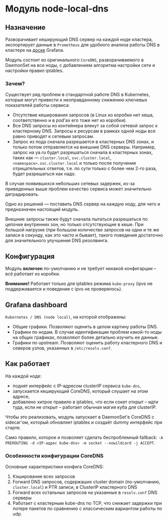 Модуль node-local-dns
=====================

## Назначение

Разворачивает кеширующий DNS сервер на каждой ноде кластера, экспортирует данные в `Prometheus` для удобного анализа работы DNS в кластере на [доске](#grafana-dashboard) Grafana.

Модуль состоит из оригинального `CoreDNS`, разворачиваемого в DaemonSet на все ноды, с добавлением алгоритма настройки сети и настройки правил iptables.

### Зачем?

Существует ряд проблем в стандартной работе DNS в Kubernetes, которые могут привести к неоправданному снижению ключевых показателей работы сервиса:
- Отсутствие кеширования запросов (в Linux из коробки нет кеша, соответственно и в pod'ах его тоже нет из коробки).
- Все DNS запросы из контейнера влекут за собой сетевой запрос к кластерному DNS. Запросы к ресурсам в рамках одной ноды все равно приводят к сетевым запросам.
- Запрос из пода сначала разрешается в кластерных DNS зонах, и только потом отправляется на внешние DNS серверы. Например, запрос на ya.ru будет разрешаться сначала в кластерных зонах, таких как — `cluster.local`, `svc.cluster.local`, `<namespace>.svc.cluster.local` и только после получения отрицательных ответов, т.е. по сути только с более чем 2-го раза, будет разрешаться как надо.

В случае появившихся небольших сетевых задержек, из-за приведенных выше проблем качество сервиса может значительно деградировать.

Одно из решений — поставить DNS сервер на каждую ноду, для чего и предназначен настоящий модуль.

Внешние запросы также будут сначала пытаться разрешаться по цепочке внутренних зон, но только отсутствующие в кеше. При большой нагрузке (при большом количестве запросов на одни и те же записи в секунду, как это часто и бывает), такого поведения достаточно для значительного улучшения DNS резолвинга.

## Конфигурация

Модуль **включен** по-умолчанию и не требует никакой конфигарции – всё работает из коробки.

**Внимание!** Работает только для iptables режима `kube-proxy` (ipvs не поддерживается и поведение с ipvs не проверялось).

## Grafana dashboard

`Kubernetes / DNS (node local)`, на которой отображены:
- Общие графики. Позволяют оценить в целом картину работы DNS.
- Графики по нодам. В случае идентификации проблем какой-то ноды на общих графиках, позволяют более детально изучить ее данные.
- Графики по upstream. Позволяют оценить работу кластерного DNS и северов узлов, указанных в `/etc/resolv.conf`.

## Как работает

На каждой ноде:
- поднят интерфейс с IP-адресом clusterIP сервиса `kube-dns`,
- запускается кеширующий CoreDNS, который слушает на этом адресе,
- добавлено хитрое правило в iptables, что если сокет открыт – идти туда, если не открыт – работает обычная магия куба для clusterIP.

Чтобы это реализовать, модуль запускает в DaemonSet'е CoreDNS с sidecar'ом, который обновляет iptables и создаёт dummy интерфейс при старте.

Само правило, которое и позволяет сделать беспроблемный fallback: `-A PREROUTING -d <IP-адрес kube-dns> -m socket --nowildcard -j ACCEPT`.

### Особенности конфигурации CoreDNS

Основные характеристики конфига CoreDNS:
1. Кэширование всех запросов
1. Forward DNS запросов, содержаших cluster domain (по-умолчанию, `cluster.local`) и PTR записи, в ClusterIP кластерного DNS
1. Forward всех остальных запросов на указанные в `resolv.conf` DNS серверы
1. Работает с кластерным kube-dns по TCP, что снижает задержки при потере пакетов по сравнению с классическим вариантом работы по udp.
